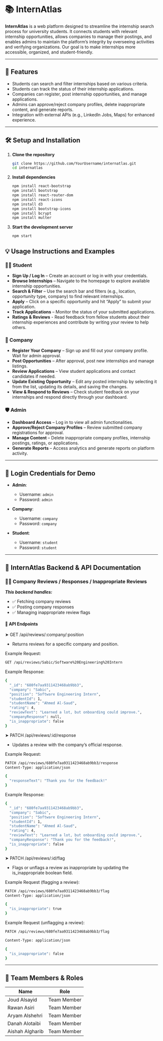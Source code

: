 # 📚 InternAtlas

**InternAtlas** is a web platform designed to streamline the internship search process for university students. It connects students with relevant internship opportunities, allows companies to manage their postings, and enables admins to maintain the platform’s integrity by overseeing activities and verifying organizations. Our goal is to make internships more accessible, organized, and student-friendly.

---

## 🚀 Features

- Students can search and filter internships based on various criteria.
- Students can track the status of their internship applications.
- Companies can register, post internship opportunities, and manage applications.
- Admins can approve/reject company profiles, delete inappropriate content, and generate reports.
- Integration with external APIs (e.g., LinkedIn Jobs, Maps) for enhanced experience.

---

## 🛠️ Setup and Installation

1. **Clone the repository**
   ```bash
   git clone https://github.com/YourUsername/internatlas.git
   cd internatlas
   ```

2. **Install dependencies**
   ```bash
   npm install react-bootstrap
   npm install bootstrap
   npm install react-router-dom
   npm install react-icons
   npm install d3
   npm install bootstrap-icons
   npm install bcrypt
   npm install multer
   ```

3. **Start the development server**
   ```bash
   npm start
   ```
   
## 💡 Usage Instructions and Examples

### 👩‍🎓 Student

- **Sign Up / Log In** – Create an account or log in with your credentials.
- **Browse Internships** – Navigate to the homepage to explore available internship opportunities.
- **Search & Filter** – Use the search bar and filters (e.g., location, opportunity type, company) to find relevant internships.
- **Apply** – Click on a specific opportunity and hit “Apply” to submit your application.
- **Track Applications** – Monitor the status of your submitted applications.
- **Ratings & Reviews** - Read feedback from fellow students about their internship experiences and contribute by writing your review to help others.

### 🏢 Company

- **Register Your Company** – Sign up and fill out your company profile. Wait for admin approval.
- **Post Opportunities** – After approval, post new internships and manage listings.
- **Review Applications** – View student applications and contact candidates if needed.
- **Update Existing Opportunity** – Edit any posted internship by selecting it from the list, updating its details, and saving the changes.
- **View & Respond to Reviews** – Check student feedback on your internships and respond directly through your dashboard.

### 🛡️ Admin

- **Dashboard Access** – Log in to view all admin functionalities.
- **Approve/Reject Company Profiles** – Review submitted company registrations for approval.
- **Manage Content** – Delete inappropriate company profiles, internship postings, ratings, or applications.
- **Generate Reports** – Access analytics and generate reports on platform activity.

---


## 🔐 Login Credentials for Demo

- **Admin**:  
  - Username: `admin`  
  - Password: `admin`

- **Company**:  
  - Username: `company`  
  - Password: `company`

- **Student**:  
  - Username: `student`  
  - Password: `student`

---

## 📝 InternAtlas Backend & API Documentation
### 👩‍🎓 Company Reviews / Responses / Inappropriate Reviews
***This backend handles:***

- ✅ Fetching company reviews
- ✅ Posting company responses
- ✅ Managing inappropriate review flags

#### 📍 API Endpoints
➤ GET /api/reviews/:company/:position
- Returns reviews for a specific company and position.

Example Request:
````bash
GET /api/reviews/Sabic/Software%20Engineering%20Intern
````
Example Response:
````bash
{
  "_id": "680fe7aa9311423468ab9bb3",
  "company": "Sabic",
  "position": "Software Engineering Intern",
  "studentId": 1,
  "studentName": "Ahmed Al-Saud",
  "rating": 4,
  "reviewText": "Learned a lot, but onboarding could improve.",
  "companyResponse": null,
  "is_inappropriate": false
}
````
➤ PATCH /api/reviews/:id/response
- Updates a review with the company’s official response.

Example Request:
````bash
PATCH /api/reviews/680fe7aa9311423468ab9bb3/response
Content-Type: application/json

{
  "responseText": "Thank you for the feedback!"
}
````
Example Response:
````bash
{
  "_id": "680fe7aa9311423468ab9bb3",
  "company": "Sabic",
  "position": "Software Engineering Intern",
  "studentId": 1,
  "studentName": "Ahmed Al-Saud",
  "rating": 4,
  "reviewText": "Learned a lot, but onboarding could improve.",
  "companyResponse": "Thank you for the feedback!",
  "is_inappropriate": false
}
````
➤ PATCH /api/reviews/:id/flag
- Flags or unflags a review as inappropriate by updating the is_inappropriate boolean field.

Example Request (flagging a review):
````bash
PATCH /api/reviews/680fe7aa9311423468ab9bb3/flag
Content-Type: application/json

{
  "is_inappropriate": true
}
````
Example Request (unflagging a review):
````bash
PATCH /api/reviews/680fe7aa9311423468ab9bb3/flag

Content-Type: application/json

{
  "is_inappropriate": false
}
````
---


## 👥 Team Members & Roles

| Name            | Role        |
|-----------------|-------------|
| Joud Alsayid    | Team Member |
| Rawan Asiri     | Team Member |
| Aryam Alshehri  | Team Member |
| Danah Alotaibi  | Team Member |
| Aishah Algharib | Team Member |
